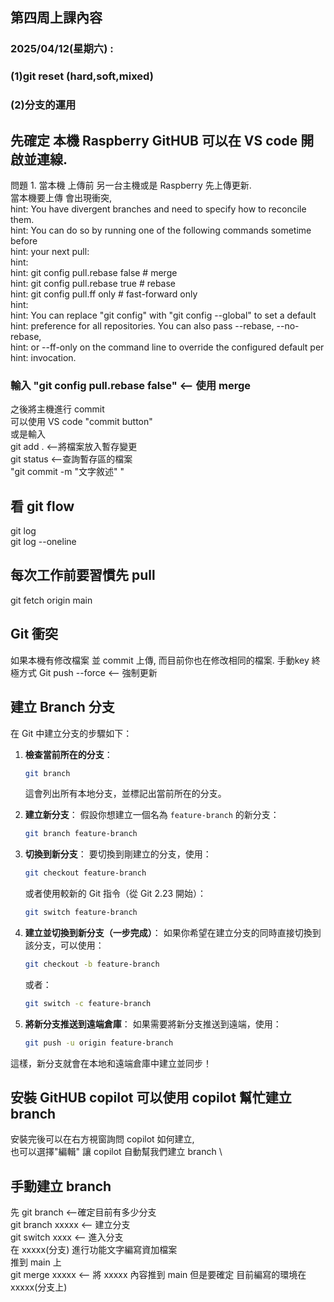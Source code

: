 ## 第四周上課內容
### 2025/04/12(星期六) : 
### (1)git reset (hard,soft,mixed)
### (2)分支的運用

## 先確定 本機 Raspberry GitHUB 可以在 VS code 開啟並連線. 
問題 1. 當本機 上傳前 另一台主機或是 Raspberry 先上傳更新. \
        當本機要上傳 會出現衝突, \
        hint: You have divergent branches and need to specify how to reconcile them. \
        hint: You can do so by running one of the following commands sometime before \
        hint: your next pull: \
        hint: \
        hint:   git config pull.rebase false  # merge \
        hint:   git config pull.rebase true   # rebase \
        hint:   git config pull.ff only       # fast-forward only \
hint: \
hint: You can replace "git config" with "git config --global" to set a default \
hint: preference for all repositories. You can also pass --rebase, --no-rebase, \
hint: or --ff-only on the command line to override the configured default per \
hint: invocation.
### 輸入 "git config pull.rebase false" <-- 使用 merge

之後將主機進行 commit \
可以使用 VS code "commit button" \
或是輸入 \
git add . <--將檔案放入暫存變更 \
git status <--查詢暫存區的檔案 \
"git commit -m "文字敘述" " 

## 看 git flow
git log \
git log --oneline 

## 每次工作前要習慣先 pull 
git fetch origin main

## Git 衝突
如果本機有修改檔案 並 commit 上傳,
而目前你也在修改相同的檔案.
手動key 
終極方式 
Git push --force <-- 強制更新

## 建立 Branch 分支
在 Git 中建立分支的步驟如下：

1. **檢查當前所在的分支**：
   ```bash
   git branch
   ```
   這會列出所有本地分支，並標記出當前所在的分支。

2. **建立新分支**：
   假設你想建立一個名為 `feature-branch` 的新分支：
   ```bash
   git branch feature-branch
   ```
3. **切換到新分支**：
   要切換到剛建立的分支，使用：
   ```bash
   git checkout feature-branch
   ```
   或者使用較新的 Git 指令（從 Git 2.23 開始）：
   ```bash
   git switch feature-branch
   ```
4. **建立並切換到新分支（一步完成）**：
   如果你希望在建立分支的同時直接切換到該分支，可以使用：
   ```bash
   git checkout -b feature-branch
   ```
   或者：
   ```bash
   git switch -c feature-branch
   ```
5. **將新分支推送到遠端倉庫**：
   如果需要將新分支推送到遠端，使用：
   ```bash
   git push -u origin feature-branch
   ```
這樣，新分支就會在本地和遠端倉庫中建立並同步！

## 安裝 GitHUB copilot 可以使用 copilot 幫忙建立 branch 
安裝完後可以在右方視窗詢問 copilot 如何建立, \
也可以選擇"編輯" 讓 copilot 自動幫我們建立 branch \

## 手動建立 branch 
先 git branch <--確定目前有多少分支 \
   git branch xxxxx <-- 建立分支 \
   git switch xxxx <-- 進入分支 \
   在 xxxxx(分支) 進行功能文字編寫資加檔案 \
推到 main 上 \
   git merge xxxxx <-- 將 xxxxx 內容推到 main 但是要確定 目前編寫的環境在 xxxxx(分支上) 
   

   

